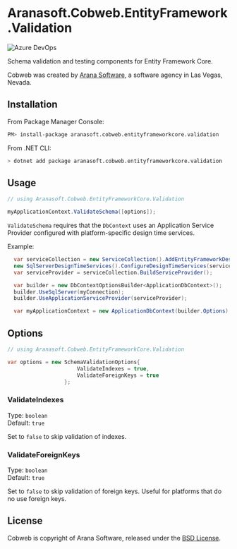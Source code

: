 # Aranasoft.Cobweb.EntityFramework.Validation
![Azure DevOps](https://dev.azure.com/aranasoft/Cobweb/_apis/build/status/Aranasoft.Cobweb.EntityFrameworkCore?branchName=master)

Schema validation and testing components for Entity Framework Core.

Cobweb was created by [Arana Software](https://www.aranasoft.com), a software agency in Las Vegas, Nevada.

## Installation

From Package Manager Console:

```bash
PM> install-package aranasoft.cobweb.entityframeworkcore.validation
```

From .NET CLI:

```bash
> dotnet add package aranasoft.cobweb.entityframeworkcore.validation
```

## Usage

```csharp
// using Aranasoft.Cobweb.EntityFrameworkCore.Validation

myApplicationContext.ValidateSchema([options]);
```

`ValidateSchema` requires that the `DbContext` uses an
Application Service Provider configured with platform-specific design
time services.

Example: 
```csharp
  var serviceCollection = new ServiceCollection().AddEntityFrameworkDesignTimeServices();
  new SqlServerDesignTimeServices().ConfigureDesignTimeServices(serviceCollection);
  var serviceProvider = serviceCollection.BuildServiceProvider();

  var builder = new DbContextOptionsBuilder<ApplicationDbContext>();
  builder.UseSqlServer(myConnection);
  builder.UseApplicationServiceProvider(serviceProvider);

  var myApplicationContext = new ApplicationDbContext(builder.Options);
```

## Options

```csharp
// using Aranasoft.Cobweb.EntityFrameworkCore.Validation

var options = new SchemaValidationOptions{
                      ValidateIndexes = true,
                      ValidateForeignKeys = true
                  };
```

### ValidateIndexes

Type: `boolean`<br>
Default: `true`

Set to `false` to skip validation of indexes.

### ValidateForeignKeys

Type: `boolean`<br>
Default: `true`

Set to `false` to skip validation of foreign keys. Useful for platforms that do no use foreign keys.


## License

Cobweb is copyright of Arana Software, released under the [BSD License](http://opensource.org/licenses/BSD-3-Clause).


